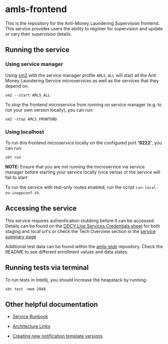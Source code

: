 amls-frontend
=============

This is the repository for the Anti-Money Laundering Supervision frontend. This service provides users the ability to register for supervision
and update or vary their supervision details.

## Running the service

### Using service manager

Using [sm2](https://github.com/hmrc/sm2)
with the service manager profile `AMLS_ALL` will start
all the Anti Money Laundering Service microservices as well as the services
that they depend on.

```
sm2 --start AMLS_ALL
```

To stop the frontend microservice from running on service manager (e.g. to run your own version locally), you can run:

```
sm2 -stop AMLS_FRONTEND
```

### Using localhost

To run this frontend microservice locally on the configured port **'9222'**, you can run:

```
sbt run 
```

**NOTE:** Ensure that you are not running the microservice via service manager before starting your service locally (vice versa) or the service will fail to start

To run the service with test-only routes enabled, run the script `run-local-no-inappconf.sh`.


## Accessing the service

This service requires authentication stubbing before it can be accessed. Details can be found on the
[DDCY Live Services Credentials sheet](https://docs.google.com/spreadsheets/d/1ecLTROmzZtv97jxM-5LgoujinGxmDoAuZauu2tFoAVU/edit?gid=1186990023#gid=1186990023)
for both staging and local url's or check the Tech Overview section in the
[service summary page ](https://confluence.tools.tax.service.gov.uk/display/ELSY/AMLS+Service+Summary)

Additional test data can be found within the [amls-stub](https://github.com/hmrc/amls-stub) repository. Check the README to see different enrollment values and data states.


## Running tests via terminal

To run tests in Intellij, you should increase the heapstack by running:

```
sbt test -mem 2048
```

## Other helpful documentation

* [Service Runbook](https://confluence.tools.tax.service.gov.uk/display/ELSY/Anti+Money+Laundering+Supervision+%28AMLS%29+Runbook)

* [Architecture Links](https://confluence.tools.tax.service.gov.uk/display/ELSY/AMLS+Architecture)

* [Creating new notification template versions](documentation/template-versions.md)
 



